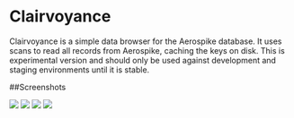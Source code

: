 # Clairvoyance

Clairvoyance is a simple data browser for the Aerospike database. It uses scans to read all records from Aerospike, caching the keys on disk. This is experimental version and should only be used against development and staging environments until it is stable.

##Screenshots

![](https://github.com/rashidmayes/Clairvoyance/blob/master/screenshots/screenshot3.png)
![](https://github.com/rashidmayes/Clairvoyance/blob/master/screenshots/screenshot2.png)
![](https://github.com/rashidmayes/Clairvoyance/blob/master/screenshots/screenshot4.png)
![](https://github.com/rashidmayes/Clairvoyance/blob/master/screenshots/screenshot1.png)
